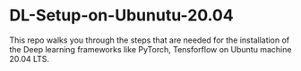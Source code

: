 # DL-Setup-on-Ubunutu-20.04

This repo walks you through the steps that are needed for the installation of the Deep learning frameworks like PyTorch, Tensforflow on Ubuntu machine 20.04 LTS. 

